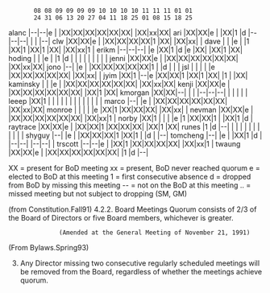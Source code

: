            08 08 09 09 09 09 10 10 10 10 11 11 11 01 01
           24 31 06 13 20 27 04 11 18 25 01 08 15 18 25
alanc     |--|--|e |  |XX|XX|XX|XX|XX|XX|  |XX|xx|XX|
ari       |XX|XX|e |  |XX|1 |d |--|--|--|  |  |  |--|
clw       |XX|XX|e |  |XX|XX|XX|XX|1 |XX|  |XX|xx|  |
dave      |  |  |e |  |1 |XX|1 |XX|1 |XX|  |XX|xx|1 |
erikm     |--|--|--|  |e |XX|1 |d |e |XX|  |XX|1 |XX|
hoding    |  |  |e |  |1 |d |  |  |  |  |  |  |  |  |
jenni     |XX|XX|e |  |XX|XX|XX|XX|XX|XX|  |XX|xx|XX|
jono      |--|  |e |  |XX|XX|XX|XX|XX|1 |  |d |  |  |
jsl       |  |  |  |  |e |XX|XX|XX|XX|XX|  |XX|xx|  |
jyim      |XX|1 |--|e |XX|XX|1 |XX|1 |XX|  |1 |  |XX|
kaminsky  |  |  |e |  |XX|XX|XX|XX|XX|XX|  |XX|xx|XX|
kenji     |XX|XX|e |  |XX|XX|XX|XX|XX|XX|  |XX|1 |XX|
kmorgan   |XX|XX|--|  |  |  |--|--|--|  |  |  |  |  |
leeep     |XX|1 |  |  |  |  |  |  |  |  |  |  |  |  |
marco     |--|  |e |  |XX|XX|XX|XX|XX|XX|  |XX|xx|XX|
monroe    |  |  |  |  |e |XX|1 |XX|XX|XX|  |XX|xx|  |
nevman    |XX|XX|e |  |XX|XX|XX|XX|XX|XX|  |XX|xx|1 |
norby     |XX|1 |  |  |  |e |1 |XX|XX|1 |  |XX|1 |d |
raytrace  |XX|XX|e |  |XX|XX|1 |XX|XX|XX|  |XX|1 |XX|
runes     |1 |d |--|  |  |  |  |  |  |  |  |  |  |  |
shyguy    |--|  |e |  |XX|XX|XX|1 |XX|1 |  |d |  |--|
tomcheng  |--|  |e |  |XX|1 |d |  |--|--|  |--|--|  |
trscott   |--|--|e |  |XX|1 |XX|XX|XX|XX|  |XX|xx|1 |
twaung    |XX|XX|e |  |XX|XX|XX|XX|XX|XX|  |1 |d |--|

XX = present for BoD meeting
xx = present, BoD never reached quorum
e  = elected to BoD at this meeting
1  = first consecutive absence
d  = dropped from BoD by missing this meeting
-- = not on the BoD at this meeting
.. = missed meeting but not subject to dropping (SM, GM)

(from Constitution.Fall91)
                  4.2.2. Board Meetings
                  Quorum consists of 2/3 of the Board of Directors or  five
                  Board members, whichever is greater.

                  (Amended at the General Meeting of November 21, 1991)

(From Bylaws.Spring93)

3.   Any  Director   missing   two   consecutive   regularly
     scheduled  meetings  will  be  removed  from the Board,
     regardless of whether the meetings achieve quorum.
